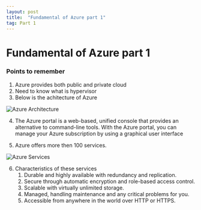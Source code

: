 ```yaml
---
layout: post
title:  "Fundamental of Azure part 1"
tag: Part 1
---
```


# Fundamental of Azure part 1

### Points to remember

1. Azure provides both public and private cloud
2. Need to know what is hypervisor
3. Below is the achitecture of Azure

![Azure Architecture](/az900/assets/azure_architecture.PNG)

4. The Azure portal is a web-based, unified console that provides an alternative to command-line tools. With the Azure portal, you can manage your Azure subscription by using a graphical user interface

5. Azure offers more then 100 services.

![Azure Services](/az900/assets/services.PNG)

6. Characteristics of these services
    1. Durable and highly available with redundancy and replication.
    2. Secure through automatic encryption and role-based access control.
    3. Scalable with virtually unlimited storage.
    4. Managed, handling maintenance and any critical problems for you.
    5. Accessible from anywhere in the world over HTTP or HTTPS.